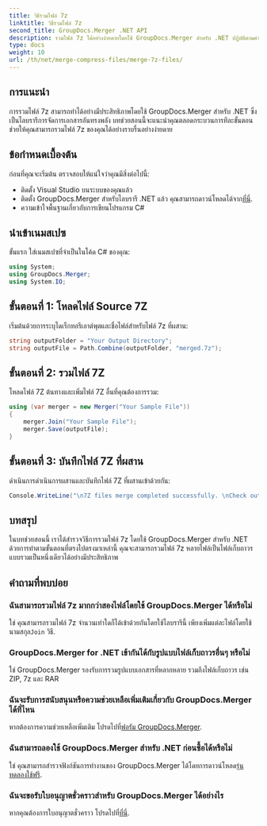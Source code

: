 ```yaml
---
title: วิธีรวมไฟล์ 7z
linktitle: วิธีรวมไฟล์ 7z
second_title: GroupDocs.Merger .NET API
description: รวมไฟล์ 7z ได้อย่างง่ายดายโดยใช้ GroupDocs.Merger สำหรับ .NET ปฏิบัติตามคำแนะนำทีละขั้นตอนของเราเพื่อรวมไฟล์เก็บถาวรหลายรายการเป็นไฟล์เดียวได้อย่างราบรื่น
type: docs
weight: 10
url: /th/net/merge-compress-files/merge-7z-files/
---
```

## การแนะนำ
การรวมไฟล์ 7z สามารถทำได้อย่างมีประสิทธิภาพโดยใช้ GroupDocs.Merger สำหรับ .NET ซึ่งเป็นไลบรารีการจัดการเอกสารอันทรงพลัง บทช่วยสอนนี้จะแนะนำคุณตลอดกระบวนการทีละขั้นตอน ช่วยให้คุณสามารถรวมไฟล์ 7z ของคุณได้อย่างราบรื่นอย่างง่ายดาย
## ข้อกำหนดเบื้องต้น
ก่อนที่คุณจะเริ่มต้น ตรวจสอบให้แน่ใจว่าคุณมีสิ่งต่อไปนี้:
- ติดตั้ง Visual Studio บนระบบของคุณแล้ว
-  ติดตั้ง GroupDocs.Merger สำหรับไลบรารี .NET แล้ว คุณสามารถดาวน์โหลดได้จาก[ที่นี่](https://releases.groupdocs.com/merger/net/).
- ความเข้าใจพื้นฐานเกี่ยวกับการเขียนโปรแกรม C#

## นำเข้าเนมสเปซ
ขั้นแรก ใส่เนมสเปซที่จำเป็นในโค้ด C# ของคุณ:
```csharp
using System; 
using GroupDocs.Merger;
using System.IO;
```
## ขั้นตอนที่ 1: โหลดไฟล์ Source 7Z
เริ่มต้นด้วยการระบุไดเร็กทอรีเอาต์พุตและชื่อไฟล์สำหรับไฟล์ 7z ที่ผสาน:
```csharp
string outputFolder = "Your Output Directory";
string outputFile = Path.Combine(outputFolder, "merged.7z");
```
## ขั้นตอนที่ 2: รวมไฟล์ 7Z
โหลดไฟล์ 7Z ต้นทางและเพิ่มไฟล์ 7Z อื่นที่คุณต้องการรวม:
```csharp
using (var merger = new Merger("Your Sample File"))
{
    merger.Join("Your Sample File");
    merger.Save(outputFile);
}
```
## ขั้นตอนที่ 3: บันทึกไฟล์ 7Z ที่ผสาน
ดำเนินการดำเนินการผสานและบันทึกไฟล์ 7Z ที่ผสานเข้าด้วยกัน:
```csharp
Console.WriteLine("\n7Z files merge completed successfully. \nCheck output in {0}", outputFolder);
```

## บทสรุป
ในบทช่วยสอนนี้ เราได้สำรวจวิธีการรวมไฟล์ 7z โดยใช้ GroupDocs.Merger สำหรับ .NET ด้วยการทำตามขั้นตอนที่ตรงไปตรงมาเหล่านี้ คุณจะสามารถรวมไฟล์ 7z หลายไฟล์เป็นไฟล์เก็บถาวรแบบรวมเป็นหนึ่งเดียวได้อย่างมีประสิทธิภาพ

## คำถามที่พบบ่อย
### ฉันสามารถรวมไฟล์ 7z มากกว่าสองไฟล์โดยใช้ GroupDocs.Merger ได้หรือไม่
 ใช่ คุณสามารถรวมไฟล์ 7z จำนวนเท่าใดก็ได้เข้าด้วยกันโดยใช้ไลบรารีนี้ เพียงเพิ่มแต่ละไฟล์โดยใช้นามสกุล`Join` วิธี.
### GroupDocs.Merger for .NET เข้ากันได้กับรูปแบบไฟล์เก็บถาวรอื่นๆ หรือไม่
ใช่ GroupDocs.Merger รองรับการรวมรูปแบบเอกสารที่หลากหลาย รวมถึงไฟล์เก็บถาวร เช่น ZIP, 7z และ RAR
### ฉันจะรับการสนับสนุนหรือความช่วยเหลือเพิ่มเติมเกี่ยวกับ GroupDocs.Merger ได้ที่ไหน
 หากต้องการความช่วยเหลือเพิ่มเติม โปรดไปที่[ฟอรัม GroupDocs.Merger](https://forum.groupdocs.com/c/merger/32).
### ฉันสามารถลองใช้ GroupDocs.Merger สำหรับ .NET ก่อนซื้อได้หรือไม่
 ใช่ คุณสามารถสำรวจฟังก์ชันการทำงานของ GroupDocs.Merger ได้โดยการดาวน์โหลด[รุ่นทดลองใช้ฟรี](https://releases.groupdocs.com/).
### ฉันจะขอรับใบอนุญาตชั่วคราวสำหรับ GroupDocs.Merger ได้อย่างไร
 หากคุณต้องการใบอนุญาตชั่วคราว โปรดไปที่[ที่นี่](https://purchase.groupdocs.com/temporary-license/).